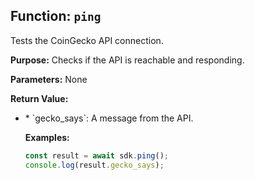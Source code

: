 ## Function: `ping`

Tests the CoinGecko API connection.

**Purpose:**
Checks if the API is reachable and responding.

**Parameters:**
None

**Return Value:**

* <object>
    * `gecko_says`: <string> A message from the API.

**Examples:**

```typescript
const result = await sdk.ping();
console.log(result.gecko_says);
```